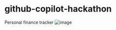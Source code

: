 # github-copilot-hackathon
Personal finance tracker
![image](https://github.com/adreeja06/github-copilot-hackathon/assets/113275686/cf74b3ad-0781-4cf5-bbb4-67d563799177)
